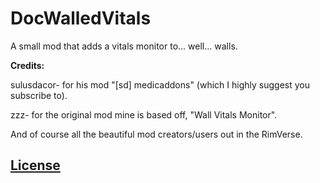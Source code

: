 # DocWalledVitals
A small mod that adds a vitals monitor to... well... walls.
    
    
    
**Credits:**

sulusdacor- for his mod "[sd] medicaddons" (which I highly suggest you subscribe to).

zzz- for the original mod mine is based off, "Wall Vitals Monitor".

And of course all the beautiful mod creators/users out in the RimVerse.


## [License](https://creativecommons.org/licenses/by-nc-sa/4.0/)
